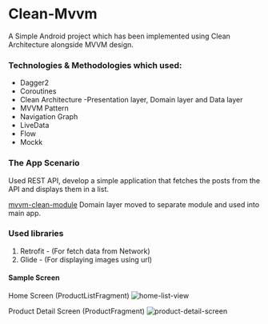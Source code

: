 # Clean-Mvvm

A Simple Android project which has been implemented using Clean Architecture alongside MVVM design.


### Technologies & Methodologies which used:

- Dagger2
- Coroutines
- Clean Architecture
    -Presentation layer, Domain layer and Data layer 
- MVVM Pattern
- Navigation Graph
- LiveData
- Flow
- Mockk


### The App Scenario

Used REST API, develop a simple application that fetches the
posts from the API and displays them in a list.

[mvvm-clean-module](https://github.com/c-p7/Clean-Mvvm/tree/mvvm-clean-module)
  Domain layer moved to separate module and used into main app.

### Used libraries

1. Retrofit - (For fetch data from Network)
2. Glide - (For displaying images using url)

#### Sample Screen

Home Screen (ProductListFragment)
![home-list-view](https://user-images.githubusercontent.com/125017869/226620609-a1edbf32-225b-43a1-ab23-1d702b3dbb73.png)

Product Detail Screen (ProductFragment)
![product-detail-screen](https://user-images.githubusercontent.com/125017869/226621012-ffe1bcc8-aa2d-4676-b7a9-74a9cd206731.png)

